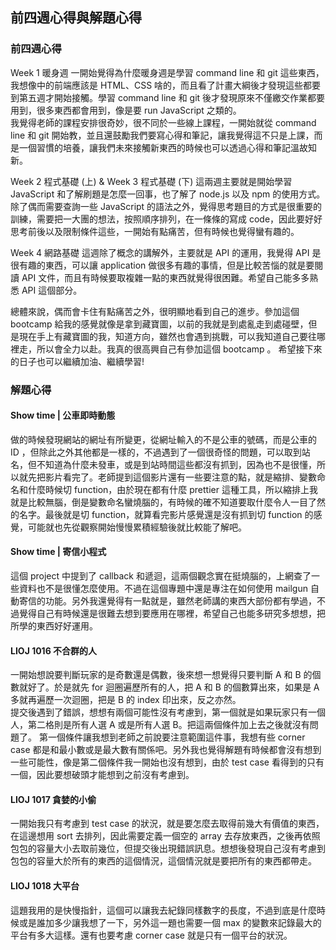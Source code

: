 ## 前四週心得與解題心得

### 前四週心得

Week 1 暖身週
一開始覺得為什麼暖身週是學習 command line 和 git 這些東西，我想像中的前端應該是 HTML、CSS 啥的，而且看了計畫大綱後才發現這些都要到第五週才開始接觸。學習 command line 和 git 後才發現原來不僅繳交作業都要用到，很多東西都會用到，像是要 run JavaScript 之類的。  
我覺得老師的課程安排很奇妙，很不同於一些線上課程，一開始就從 command line 和 git 開始教，並且還鼓勵我們要寫心得和筆記，讓我覺得這不只是上課，而是一個習慣的培養，讓我們未來接觸新東西的時候也可以透過心得和筆記溫故知新。

Week 2 程式基礎 (上) & Week 3 程式基礎 (下)
這兩週主要就是開始學習 JavaScript 和了解刷題是怎麼一回事，也了解了 node.js 以及 npm 的使用方式。除了偶而需要查詢一些 JavaScript 的語法之外，覺得思考題目的方式是很重要的訓練，需要把一大團的想法，按照順序排列，在一條條的寫成 code，因此要好好思考前後以及限制條件這些，一開始有點痛苦，但有時候也覺得蠻有趣的。

Week 4 網路基礎
這週除了概念的講解外，主要就是 API 的運用，我覺得 API 是很有趣的東西，可以讓 application 做很多有趣的事情，但是比較苦惱的就是要閱讀 API 文件，而且有時候要取複雜一點的東西就覺得很困難。希望自己能多多熟悉 API 這個部分。

總體來說，偶而會卡住有點痛苦之外，很明顯地看到自己的進步。參加這個 bootcamp 給我的感覺就像是拿到藏寶圖，以前的我就是到處亂走到處碰壁，但是現在手上有藏寶圖的我，知道方向，雖然也會遇到挑戰，可以我知道自己要往哪裡走，所以會全力以赴。我真的很高興自己有參加這個 bootcamp 。 希望接下來的日子也可以繼續加油、繼續學習!

### 解題心得

#### Show time | 公車即時動態

做的時候發現網站的網址有所變更，從網址輸入的不是公車的號碼，而是公車的 ID ，但除此之外其他都是一樣的，不過遇到了一個很奇怪的問題，可以取到站名，但不知道為什麼未發車，或是到站時間這些都沒有抓到，因為也不是很懂，所以就先把影片看完了。老師提到這個影片還有一些要注意的點，就是縮排、變數命名和什麼時候切 function，由於現在都有什麼 prettier 這種工具，所以縮排上我就是比較無腦，倒是變數命名蠻燒腦的，有時候的確不知道要取什麼令人一目了然的名字。最後就是切 function，就算看完影片感覺還是沒有抓到切 function 的感覺，可能就也先從觀察開始慢慢累積經驗後就比較能了解吧。

#### Show time | 寄信小程式

這個 project 中提到了 callback 和遞迴，這兩個觀念實在挺燒腦的，上網查了一些資料也不是很懂怎麼使用。不過在這個專題中還是專注在如何使用 mailgun 自動寄信的功能。另外我還覺得有一點就是，雖然老師講的東西大部份都有學過，不過覺得自己有時候還是很難去想到要應用在哪裡，希望自己也能多研究多想想，把所學的東西好好運用。

#### LIOJ 1016 不合群的人

一開始想說要判斷玩家的是奇數還是偶數，後來想一想覺得只要判斷 A 和 B 的個數就好了。於是就先 for 迴圈遍歷所有的人，把 A 和 B 的個數算出來，如果是 A 多就再遍歷一次迴圈，把是 B 的 index 印出來，反之亦然。  
提交後遇到了錯誤，想想有兩個可能性沒有考慮到，第一個就是如果玩家只有一個人，第二格則是所有人選 A 或是所有人選 B。把這兩個條件加上去之後就沒有問題了。 第一個條件讓我想到老師之前說要注意範圍這件事，我想有些 corner case 都是和最小數或是最大數有關係吧。另外我也覺得解題有時候都會沒有想到一些可能性，像是第二個條件我一開始也沒有想到，由於 test case 看得到的只有一個，因此要想破頭才能想到之前沒有考慮到。

#### LIOJ 1017 貪婪的小偷

一開始我只有考慮到 test case 的狀況，就是要怎麼去取得前幾大有價值的東西，在這邊想用 sort 去排列，因此需要定義一個空的 array 去存放東西，之後再依照包包的容量大小去取前幾位，但提交後出現錯誤訊息。想想後發現自己沒有考慮到包包的容量大於所有的東西的這個情況，這個情況就是要把所有的東西都帶走。

#### LIOJ 1018 大平台

這題我用的是快慢指針，這個可以讓我去紀錄同樣數字的長度，不過到底是什麼時候或是誰加多少讓我想了一下，另外這一題也需要一個 max 的變數來記錄最大的平台有多大這樣。還有也要考慮 corner case 就是只有一個平台的狀況。

